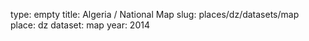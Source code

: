 type: empty
title: Algeria / National Map
slug: places/dz/datasets/map
place: dz
dataset: map
year: 2014
